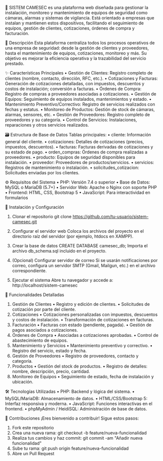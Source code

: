 🔐
SISTEM CAMESEC es una plataforma web diseñada para gestionar la instalación, monitoreo y mantenimiento de equipos de seguridad como cámaras, alarmas y sistemas de vigilancia. Está orientado a empresas que instalan y mantienen estos dispositivos, facilitando el seguimiento de equipos, gestión de clientes, cotizaciones, órdenes de compra y facturación.

📖 Descripción
Esta plataforma centraliza todos los procesos operativos de una empresa de seguridad: desde la gestión de clientes y proveedores, hasta el mantenimiento de equipos, cotizaciones, monitoreo y más. Su objetivo es mejorar la eficiencia operativa y la trazabilidad del servicio prestado.

✨ Características Principales
    • Gestión de Clientes: Registro completo de clientes (nombre, contacto, dirección, RFC, etc.).
    • Cotizaciones y Facturas: Generación de cotizaciones detalladas, con impuestos, descuentos y costos de instalación; conversión a facturas.
    • Órdenes de Compra: Registro de compras a proveedores asociadas a cotizaciones.
    • Gestión de Equipos: Seguimiento de equipos instalados, mantenimientos y estado.
    • Mantenimiento Preventivo/Correctivo: Registro de servicios realizados con fechas y estatus.
    • Monitoreo de Productos: Gestión de stock de cámaras, alarmas, sensores, etc.
    • Gestión de Proveedores: Registro completo de proveedores y su categoría.
    • Control de Servicios: Instalaciones, reparaciones y otros servicios realizados.

🗃️ Estructura de Base de Datos
Tablas principales:
    • cliente: Información general del cliente.
    • cotizaciones: Detalles de cotizaciones (precios, impuestos, descuentos).
    • facturas: Facturas derivadas de cotizaciones y su estado de pago.
    • orden_compras: Órdenes de compra realizadas a proveedores.
    • producto: Equipos de seguridad disponibles para instalación.
    • proveedor: Proveedores de productos/servicios.
    • servicios: Registros de mantenimiento o instalación.
    • solicitudes_cotizacion: Solicitudes enviadas por los clientes.

⚙️ Requisitos del Sistema
    • PHP: Versión 7.4 o superior
    • Base de Datos: MySQL o MariaDB (5.7+)
    • Servidor Web: Apache o Nginx con soporte PHP
    • Frontend: HTML, CSS, Bootstrap 5
    • JavaScript: Para interactividad en formularios

🚀 Instalación y Configuración
1. Clonar el repositorio
git clone https://github.com/tu-usuario/sistem-camesec.git
2. Configurar el servidor web
Coloca los archivos del proyecto en el directorio raíz del servidor (por ejemplo, htdocs en XAMPP).
3. Crear la base de datos
CREATE DATABASE camesec_db;
Importa el archivo db_schema.sql incluido en el proyecto.

5. (Opcional) Configurar servidor de correo
Si se usarán notificaciones por correo, configura un servidor SMTP (Gmail, Mailgun, etc.) en el archivo correspondiente.
6. Ejecutar el sistema
Abre tu navegador y accede a:
http://localhost/sistem-camesec

🧩 Funcionalidades Detalladas
1. Gestión de Clientes
    • Registro y edición de clientes.
    • Solicitudes de cotización por parte del cliente.
2. Cotizaciones
    • Cotizaciones personalizadas con impuestos, descuentos y costos de instalación.
    • Transformación de cotizaciones en facturas.
3. Facturación
    • Facturas con estado (pendiente, pagada).
    • Gestión de pagos asociados a cotizaciones.
4. Órdenes de Compra
    • Asociadas a cotizaciones aprobadas.
    • Control de abastecimiento de equipos.
5. Mantenimiento y Servicios
    • Mantenimiento preventivo y correctivo.
    • Registro del servicio, estado y fecha.
6. Gestión de Proveedores
    • Registro de proveedores, contacto y categoría.
7. Productos
    • Gestión del stock de productos.
    • Registro de detalles: nombre, descripción, precio, cantidad.
8. Monitoreo de Equipos
    • Seguimiento de estado, fecha de instalación y ubicación.

🛠️ Tecnologías Utilizadas
    • PHP: Backend y lógica del sistema.
    • MySQL/MariaDB: Almacenamiento de datos.
    • HTML/CSS/Bootstrap 5: Interfaz responsiva y moderna.
    • JavaScript: Funciones interactivas en el frontend.
    • phpMyAdmin / HeidiSQL: Administración de base de datos.

🤝 Contribuciones
¡Eres bienvenido a contribuir! Sigue estos pasos:
1. Fork este repositorio
2. Crea una nueva rama:
   git checkout -b feature/nueva-funcionalidad
3. Realiza tus cambios y haz commit:
   git commit -am "Añadir nueva funcionalidad"
4. Sube tu rama:
   git push origin feature/nueva-funcionalidad
5. Abre un Pull Request

